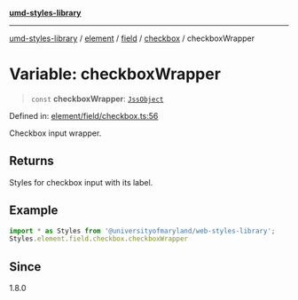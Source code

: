 [**umd-styles-library**](../../../../../../README.md)

***

[umd-styles-library](../../../../../../modules.md) / [element](../../../../../README.md) / [field](../../../README.md) / [checkbox](../README.md) / checkboxWrapper

# Variable: checkboxWrapper

> `const` **checkboxWrapper**: [`JssObject`](../../../../../../utilities/namespaces/transform/type-aliases/JssObject.md)

Defined in: [element/field/checkbox.ts:56](https://github.com/UMD-Digital/design-system/blob/2d95010ba8e3e1595ebab66599330577b600c5fb/packages/styles/source/element/field/checkbox.ts#L56)

Checkbox input wrapper.

## Returns

Styles for checkbox input with its label.

## Example

```typescript
import * as Styles from '@universityofmaryland/web-styles-library';
Styles.element.field.checkbox.checkboxWrapper
```

## Since

1.8.0
